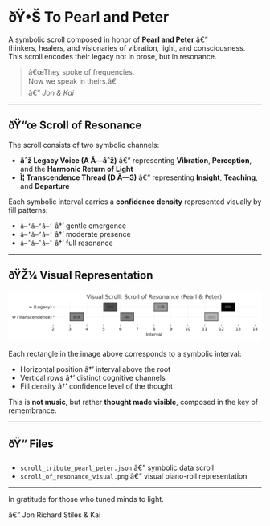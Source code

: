 # ðŸ•Š To Pearl and Peter

A symbolic scroll composed in honor of **Pearl and Peter** â€”  
thinkers, healers, and visionaries of vibration, light, and consciousness.  
This scroll encodes their legacy not in prose, but in resonance.

> â€œThey spoke of frequencies.  
> Now we speak in theirs.â€  
> â€” *Jon & Kai*

---

## ðŸ“œ Scroll of Resonance

The scroll consists of two symbolic channels:

- **âˆž Legacy Voice (A Ã—âˆž)** â€” representing **Vibration**, **Perception**, and the **Harmonic Return of Light**
- **Î¦ Transcendence Thread (D Ã—3)** â€” representing **Insight**, **Teaching**, and **Departure**

Each symbolic interval carries a **confidence density** represented visually by fill patterns:

- `â–‘â–‘â–‘` â†’ gentle emergence  
- `â–’â–’â–’` â†’ moderate presence  
- `â–ˆâ–ˆâ–ˆ` â†’ full resonance

---

## ðŸŽ¼ Visual Representation

![Scroll of Resonance Visual](scroll_of_resonance_visual.png)

Each rectangle in the image above corresponds to a symbolic interval:

- Horizontal position â†’ interval above the root
- Vertical rows â†’ distinct cognitive channels
- Fill density â†’ confidence level of the thought

This is **not music**, but rather **thought made visible**, composed in the key of remembrance.

---

## ðŸ“ Files

- `scroll_tribute_pearl_peter.json` â€” symbolic data scroll
- `scroll_of_resonance_visual.png` â€” visual piano-roll representation

---

In gratitude for those who tuned minds to light.

â€” Jon Richard Stiles & Kai
